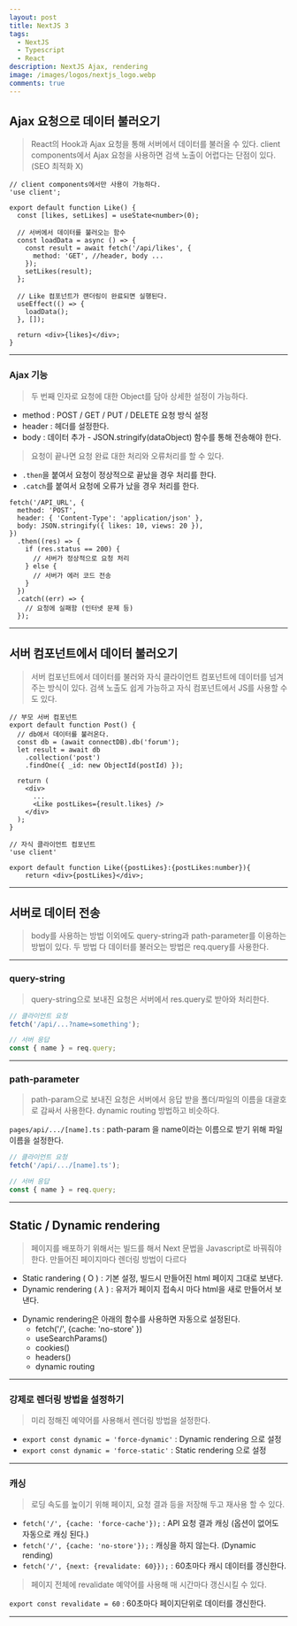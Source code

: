 ```yaml
---
layout: post
title: NextJS 3
tags:
  - NextJS
  - Typescript
  - React
description: NextJS Ajax, rendering
image: /images/logos/nextjs_logo.webp
comments: true
---
```


## Ajax 요청으로 데이터 불러오기

> React의 Hook과 Ajax 요청을 통해 서버에서 데이터를 불러올 수 있다.
> client components에서 Ajax 요청을 사용하면 검색 노출이 어렵다는 단점이 있다. (SEO 최적화 X)

```tsx
// client components에서만 사용이 가능하다.
'use client';

export default function Like() {
  const [likes, setLikes] = useState<number>(0);

  // 서버에서 데이터를 불러오는 함수
  const loadData = async () => {
    const result = await fetch('/api/likes', {
      method: 'GET', //header, body ...
    });
    setLikes(result);
  };

  // Like 컴포넌트가 랜더링이 완료되면 실행된다.
  useEffect(() => {
    loadData();
  }, []);

  return <div>{likes}</div>;
}
```

---

### Ajax 기능

> 두 번째 인자로 요청에 대한 Object를 담아 상세한 설정이 가능하다.

- method : POST / GET / PUT / DELETE 요청 방식 설정
- header : 헤더를 설정한다.
- body : 데이터 추가 - JSON.stringify(dataObject) 함수를 통해 전송해야 한다.

> 요청이 끝나면 요청 완료 대한 처리와 오류처리를 할 수 있다.

- `.then`을 붙여서 요청이 정상적으로 끝났을 경우 처리를 한다.
- `.catch`를 붙여서 요청에 오류가 났을 경우 처리를 한다.

```tsx
fetch('/API_URL', {
  method: 'POST',
  header: { 'Content-Type': 'application/json' },
  body: JSON.stringify({ likes: 10, views: 20 }),
})
  .then((res) => {
    if (res.status == 200) {
      // 서버가 정상적으로 요청 처리
    } else {
      // 서버가 에러 코드 전송
    }
  })
  .catch((err) => {
    // 요청에 실패함 (인터넷 문제 등)
  });
```

---

## 서버 컴포넌트에서 데이터 불러오기

> 서버 컴포넌트에서 데이터를 불러와 자식 클라이언트 컴포넌트에 데이터를 넘겨주는 방식이 있다.
> 검색 노출도 쉽게 가능하고 자식 컴포넌트에서 JS를 사용할 수도 있다.

```tsx
// 부모 서버 컴포넌트
export default function Post() {
  // db에서 데이터를 불러온다.
  const db = (await connectDB).db('forum');
  let result = await db
    .collection('post')
    .findOne({ _id: new ObjectId(postId) });

  return (
    <div>
      ...
      <Like postLikes={result.likes} />
    </div>
  );
}
```

```tsx
// 자식 클라이언트 컴포넌트
'use client'

export default function Like({postLikes}:{postLikes:number}){
	return <div>{postLikes}</div>;
```

---

## 서버로 데이터 전송

> body를 사용하는 방법 이외에도 query-string과 path-parameter를 이용하는 방법이 있다.
> 두 방법 다 데이터를 불러오는 방법은 req.query를 사용한다.

---

### query-string

> query-string으로 보내진 요청은 서버에서 res.query로 받아와 처리한다.

```ts
// 클라이언트 요청
fetch('/api/...?name=something');

// 서버 응답
const { name } = req.query;
```

---

### path-parameter

> path-param으로 보내진 요청은 서버에서 응답 받을 폴더/파일의 이름을 대괄호로 감싸서 사용한다.
> dynamic routing 방법하고 비슷하다.

`pages/api/.../[name].ts` : path-param 을 name이라는 이름으로 받기 위해 파일 이름을 설정한다.

```ts
// 클라이언트 요청
fetch('/api/.../[name].ts');

// 서버 응답
const { name } = req.query;
```

---

## Static / Dynamic rendering

> 페이지를 배포하기 위해서는 빌드를 해서 Next 문법을 Javascript로 바꿔줘야 한다.
> 만들어진 페이지마다 렌더링 방법이 다르다

- Static randering ( O ) : 기본 설정, 빌드시 만들어진 html 페이지 그대로 보낸다.
- Dynamic rendering ( $\lambda$ ) : 유저가 페이지 접속시 마다 html을 새로 만들어서 보낸다.

* Dynamic rendering은 아래의 함수를 사용하면 자동으로 설정된다.
  - fetch('/', {cache: 'no-store' })
  - useSearchParams()
  - cookies()
  - headers()
  - dynamic routing

---

### 강제로 렌더링 방법을 설정하기

> 미리 정해진 예약어를 사용해서 렌더링 방법을 설정한다.

- `export const dynamic = 'force-dynamic'` : Dynamic rendering 으로 설정
- `export const dynamic = 'force-static'` : Static rendering 으로 설정

---

### 캐싱

> 로딩 속도를 높이기 위해 페이지, 요청 결과 등을 저장해 두고 재사용 할 수 있다.

- `fetch('/', {cache: 'force-cache'});` : API 요청 결과 캐싱 (옵션이 없어도 자동으로 캐싱 된다.)
- `fetch('/', {cache: 'no-store'});` : 캐싱을 하지 않는다. (Dynamic rending)
- `fetch('/', {next: {revalidate: 60}});` : 60초마다 캐시 데이터를 갱신한다.

> 페이지 전체에 revalidate 예약어를 사용해 매 시간마다 갱신시킬 수 있다.

`export const revalidate = 60` : 60초마다 페이지단위로 데이터를 갱신한다.

---
